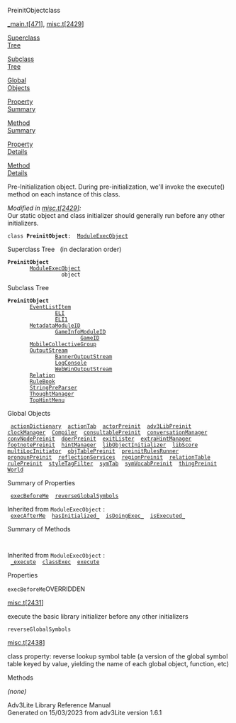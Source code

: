 ---
---
<span class="title">PreinitObject</span><span class="type">class</span>

[\_main.t](../file/_main.t.html)\[[471](../source/_main.t.html#471)\],
[misc.t](../file/misc.t.html)\[[2429](../source/misc.t.html#2429)\]

[Superclass  
Tree](#_SuperClassTree_)

[Subclass  
Tree](#_SubClassTree_)

[Global  
Objects](#_ObjectSummary_)

[Property  
Summary](#_PropSummary_)

[Method  
Summary](#_MethodSummary_)

[Property  
Details](#_Properties_)

[Method  
Details](#_Methods_)

<div class="fdesc">

Pre-Initialization object. During pre-initialization, we'll invoke the
execute() method on each instance of this class.

*Modified in
[misc.t](../file/misc.t.html)\[[2429](../source/misc.t.html#2429)\]:*  
Our static object and class initializer should generally run before any
other initializers.

`class `**`PreinitObject`**` :   `[`ModuleExecObject`](../object/ModuleExecObject.html)

</div>

<span id="_SuperClassTree_"></span>

<div class="mjhd">

<span class="hdln">Superclass Tree</span>   (in declaration order)

</div>

**`PreinitObject`**  
`         `[`ModuleExecObject`](../object/ModuleExecObject.html)  
`                 object`  
<span id="_SubClassTree_"></span>

<div class="mjhd">

<span class="hdln">Subclass Tree</span>  

</div>

**`PreinitObject`**  
`         `[`EventListItem`](../object/EventListItem.html)  
`                 `[`ELI`](../object/ELI.html)  
`                 `[`ELI1`](../object/ELI1.html)  
`         `[`MetadataModuleID`](../object/MetadataModuleID.html)  
`                 `[`GameInfoModuleID`](../object/GameInfoModuleID.html)  
`                         `[`GameID`](../object/GameID.html)  
`         `[`MobileCollectiveGroup`](../object/MobileCollectiveGroup.html)  
`         `[`OutputStream`](../object/OutputStream.html)  
`                 `[`BannerOutputStream`](../object/BannerOutputStream.html)  
`                 `[`LogConsole`](../object/LogConsole.html)  
`                 `[`WebWinOutputStream`](../object/WebWinOutputStream.html)  
`         `[`Relation`](../object/Relation.html)  
`         `[`RuleBook`](../object/RuleBook.html)  
`         `[`StringPreParser`](../object/StringPreParser.html)  
`         `[`ThoughtManager`](../object/ThoughtManager.html)  
`         `[`TopHintMenu`](../object/TopHintMenu.html)  
<span id="_ObjectSummary_"></span>

<div class="mjhd">

<span class="hdln">Global Objects</span>  

</div>

` `[`actionDictionary`](../object/actionDictionary.html)`  `[`actionTab`](../object/actionTab.html)`  `[`actorPreinit`](../object/actorPreinit.html)`  `[`adv3LibPreinit`](../object/adv3LibPreinit.html)`  `[`clockManager`](../object/clockManager.html)`  `[`Compiler`](../object/Compiler.html)`  `[`consultablePreinit`](../object/consultablePreinit.html)`  `[`conversationManager`](../object/conversationManager.html)`  `[`convNodePreinit`](../object/convNodePreinit.html)`  `[`doerPreinit`](../object/doerPreinit.html)`  `[`exitLister`](../object/exitLister.html)`  `[`extraHintManager`](../object/extraHintManager.html)`  `[`footnotePreinit`](../object/footnotePreinit.html)`  `[`hintManager`](../object/hintManager.html)`  `[`libObjectInitializer`](../object/libObjectInitializer.html)`  `[`libScore`](../object/libScore.html)`  `[`multiLocInitiator`](../object/multiLocInitiator.html)`  `[`objTablePreinit`](../object/objTablePreinit.html)`  `[`preinitRulesRunner`](../object/preinitRulesRunner.html)`  `[`pronounPreinit`](../object/pronounPreinit.html)`  `[`reflectionServices`](../object/reflectionServices.html)`  `[`regionPreinit`](../object/regionPreinit.html)`  `[`relationTable`](../object/relationTable.html)`  `[`rulePreinit`](../object/rulePreinit.html)`  `[`styleTagFilter`](../object/styleTagFilter.html)`  `[`symTab`](../object/symTab.html)`  `[`symVocabPreinit`](../object/symVocabPreinit.html)`  `[`thingPreinit`](../object/thingPreinit.html)`  `[`World`](../object/World.html)`  `
<span id="_PropSummary_"></span>

<div class="mjhd">

<span class="hdln">Summary of Properties</span>  

</div>

` `[`execBeforeMe`](#execBeforeMe)`  `[`reverseGlobalSymbols`](#reverseGlobalSymbols)`  `

Inherited from `ModuleExecObject` :  
` `[`execAfterMe`](../object/ModuleExecObject.html#execAfterMe)`  `[`hasInitialized_`](../object/ModuleExecObject.html#hasInitialized_)`  `[`isDoingExec_`](../object/ModuleExecObject.html#isDoingExec_)`  `[`isExecuted_`](../object/ModuleExecObject.html#isExecuted_)`  `

<span id="_MethodSummary_"></span>

<div class="mjhd">

<span class="hdln">Summary of Methods</span>  

</div>

` `

Inherited from `ModuleExecObject` :  
` `[`_execute`](../object/ModuleExecObject.html#_execute)`  `[`classExec`](../object/ModuleExecObject.html#classExec)`  `[`execute`](../object/ModuleExecObject.html#execute)`  `

<span id="_Properties_"></span>

<div class="mjhd">

<span class="hdln">Properties</span>  

</div>

<span id="execBeforeMe"></span>

`execBeforeMe`<span class="rem">OVERRIDDEN</span>

[misc.t](../file/misc.t.html)\[[2431](../source/misc.t.html#2431)\]

<div class="desc">

execute the basic library initializer before any other initializers

</div>

<span id="reverseGlobalSymbols"></span>

`reverseGlobalSymbols`

[misc.t](../file/misc.t.html)\[[2438](../source/misc.t.html#2438)\]

<div class="desc">

class property: reverse lookup symbol table (a version of the global
symbol table keyed by value, yielding the name of each global object,
function, etc)

</div>

<span id="_Methods_"></span>

<div class="mjhd">

<span class="hdln">Methods</span>  

</div>

*(none)*

<div class="ftr">

Adv3Lite Library Reference Manual  
Generated on 15/03/2023 from adv3Lite version 1.6.1

</div>
